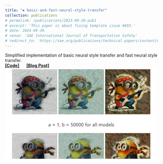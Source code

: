 ```yaml
---
title: "▪ basic-and-fast-neural-style-transfer"
collection: publications
# permalink: /publications/2023-09-20-pub1
# excerpt: 'This paper is about fixing template issue #693.'
# date: 2024-09-30
# venue: 'SAE International Journal of Transportation Safety'
# redirect_to: 'https://sae.org/publications/technical-papers/content/09-11-02-0012/'
---
```

Simplified implementation of basic neural style transfer and fast neural style transfer. <br/> 
<i class="fa-brands fa-github"></i> [**[Code]**](https://github.com/lihanlian/basic-and-fast-neural-style-transfer) &nbsp;&nbsp;&nbsp;&nbsp;
<i class="fa-solid fa-blog"></i> [**[Blog Post]**](https://lihanlian.github.io/posts/blog4)<br/>
<img src='/images/project-basic-and-fast-nst.jpg'>